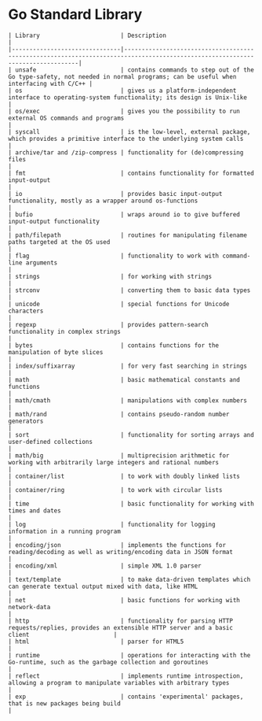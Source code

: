 # Go Standard Library

    | Library                       | Description                                                                                                                   |
    |-------------------------------|-------------------------------------------------------------------------------------------------------------------------------|
    | unsafe                        | contains commands to step out of the Go type-safety, not needed in normal programs; can be useful when interfacing with C/C++ |
    | os                            | gives us a platform-independent interface to operating-system functionality; its design is Unix-like                          |
    | os/exec                       | gives you the possibility to run external OS commands and programs                                                            |
    | syscall                       | is the low-level, external package, which provides a primitive interface to the underlying system calls                       |
    | archive/tar and /zip-compress | functionality for (de)compressing files                                                                                       |
    | fmt                           | contains functionality for formatted input-output                                                                             |
    | io                            | provides basic input-output functionality, mostly as a wrapper around os-functions                                            |
    | bufio                         | wraps around io to give buffered input-output functionality                                                                   |
    | path/filepath                 | routines for manipulating filename paths targeted at the OS used                                                              |
    | flag                          | functionality to work with command-line arguments                                                                             |
    | strings                       | for working with strings                                                                                                      |
    | strconv                       | converting them to basic data types                                                                                           |
    | unicode                       | special functions for Unicode characters                                                                                      |
    | regexp                        | provides pattern-search functionality in complex strings                                                                      |
    | bytes                         | contains functions for the manipulation of byte slices                                                                        |
    | index/suffixarray             | for very fast searching in strings                                                                                            |
    | math                          | basic mathematical constants and functions                                                                                    |
    | math/cmath                    | manipulations with complex numbers                                                                                            |
    | math/rand                     | contains pseudo-random number generators                                                                                      |
    | sort                          | functionality for sorting arrays and user-defined collections                                                                 |
    | math/big                      | multiprecision arithmetic for working with arbitrarily large integers and rational numbers                                    |
    | container/list                | to work with doubly linked lists                                                                                              |
    | container/ring                | to work with circular lists                                                                                                   |
    | time                          | basic functionality for working with times and dates                                                                          |
    | log                           | functionality for logging information in a running program                                                                    |
    | encoding/json                 | implements the functions for reading/decoding as well as writing/encoding data in JSON format                                 |
    | encoding/xml                  | simple XML 1.0 parser                                                                                                         |
    | text/template                 | to make data-driven templates which can generate textual output mixed with data, like HTML                                    |
    | net                           | basic functions for working with network-data                                                                                 |
    | http                          | functionality for parsing HTTP requests/replies, provides an extensible HTTP server and a basic client                        |
    | html                          | parser for HTML5                                                                                                              |
    | runtime                       | operations for interacting with the Go-runtime, such as the garbage collection and goroutines                                 |
    | reflect                       | implements runtime introspection, allowing a program to manipulate variables with arbitrary types                             |
    | exp                           | contains 'experimental' packages, that is new packages being build                                                            |
